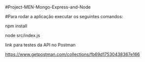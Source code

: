 #Project-MEN-Mongo-Express-and-Node

#Para rodar a aplicação executar os seguintes comandos:

npm install

node src/index.js

link para testes da API no Postman

https://www.getpostman.com/collections/fb69d17530438367e166
